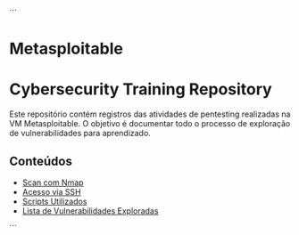 ´´´

# Metasploitable


# Cybersecurity Training Repository

Este repositório contém registros das atividades de pentesting realizadas na VM Metasploitable. O objetivo é documentar todo o processo de exploração de vulnerabilidades para aprendizado.

## Conteúdos
- [Scan com Nmap](Metasploitable/nmap_scan_results.md)
- [Acesso via SSH](Metasploitable/ssh_access.md)
- [Scripts Utilizados](scripts/)
- [Lista de Vulnerabilidades Exploradas](vulnerabilities.md)

  
´´´
